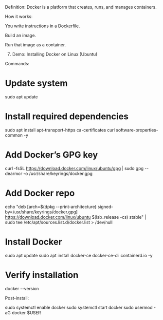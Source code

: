 
Definition:
Docker is a platform that creates, runs, and manages containers.

How it works:

You write instructions in a Dockerfile.

Build an image.

Run that image as a container.

7. Demo: Installing Docker on Linux (Ubuntu)

Commands:

# Update system
sudo apt update

# Install required dependencies
sudo apt install apt-transport-https ca-certificates curl software-properties-common -y

# Add Docker’s GPG key
curl -fsSL https://download.docker.com/linux/ubuntu/gpg | sudo gpg --dearmor -o /usr/share/keyrings/docker.gpg

# Add Docker repo
echo "deb [arch=$(dpkg --print-architecture) signed-by=/usr/share/keyrings/docker.gpg] \
https://download.docker.com/linux/ubuntu $(lsb_release -cs) stable" | \
sudo tee /etc/apt/sources.list.d/docker.list > /dev/null

# Install Docker
sudo apt update
sudo apt install docker-ce docker-ce-cli containerd.io -y

# Verify installation
docker --version


Post-install:

sudo systemctl enable docker
sudo systemctl start docker
sudo usermod -aG docker $USER
